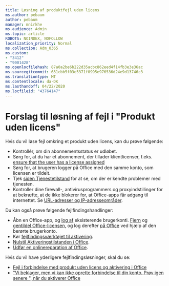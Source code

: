 ```yaml
---
title: Løsning af produktfejl uden licens
ms.author: pebaum
author: pebaum
manager: mnirkhe
ms.audience: Admin
ms.topic: article
ROBOTS: NOINDEX, NOFOLLOW
localization_priority: Normal
ms.collection: Adm_O365
ms.custom:
- "3412"
- "9001428"
ms.openlocfilehash: 87a0a2be6b222d35acbc862eed4f14fb3e3e36ac
ms.sourcegitcommit: 631cbb5f03e5371f0995e976536d24e9d13746c3
ms.translationtype: MT
ms.contentlocale: da-DK
ms.lasthandoff: 04/22/2020
ms.locfileid: "43764147"
---
```

# <a name="suggestions-for-solving-unlicensed-product-errors"></a>Forslag til løsning af fejl i "Produkt uden licens"

Hvis du vil løse fejl omkring et produkt uden licens, kan du prøve følgende:

- Kontrollér, om din abonnementsstatus er udløbet.
- Sørg for, at du har et abonnement, der tillader klientlicenser, f.eks. [ensure that the user has a license assigned](https://docs.microsoft.com/office365/admin/subscriptions-and-billing/assign-licenses-to-users) 
- Sørg for, at brugeren logger på Office med den samme konto, som licensen er tildelt.
- Tjek [siden Tjenestetilstand](https://docs.microsoft.com/office365/enterprise/view-service-health) for at se, om der er kendte problemer med tjenesten.
- Kontroller dine firewall-, antivirusprogrammers og proxyindstillinger for at bekræfte, at de ikke blokerer for, at Office-apps får adgang til internettet. Se [URL-adresser og IP-adresseområder](https://docs.microsoft.com/office365/enterprise/urls-and-ip-address-ranges).

Du kan også prøve følgende fejlfindingshandlinger: 

- Åbn en Office-app, og [log af](https://support.office.com/article/5a20dc11-47e9-4b6f-945d-478cb6d92071) eksisterende brugerkonti. [Fjern](https://docs.microsoft.com/office365/admin/manage/remove-licenses-from-users) og [gentildel Office-licensen,](https://docs.microsoft.com/office365/admin/manage/assign-licenses-to-users) og log derefter [på Office](https://support.office.com/article/628ea040-f265-49de-b986-be09c3ebf8a9) ved hjælp af den berørte brugerkonto.
- Kør [fejlfindingsværktøjet til aktivering](https://aka.ms/SARA-OfficeActivation-Alchemy).
- [Nulstil Aktiveringstilstanden i Office](https://docs.microsoft.com/office365/troubleshoot/activation/reset-office-365-proplus-activation-state). 
- [Udfør en onlinereparation af Office](https://support.office.com/Article/7821d4b6-7c1d-4205-aa0e-a6b40c5bb88b).

Hvis du vil have yderligere fejlfindingsløsninger, skal du se: 

- [Fejl i forbindelse med produkt uden licens og aktivering i Office](https://support.office.com/Article/0d23d3c0-c19c-4b2f-9845-5344fedc4380)
- ["Vi beklager, men vi kan ikke oprette forbindelse til din konto. Prøv igen senere ", når du aktiverer Office](https://docs.microsoft.com/office/troubleshoot/activation-installation/issue-when-activate-office-from-office-365)